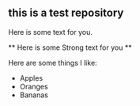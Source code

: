 
## this is a test repository

Here is some text for you.

** Here is some Strong text for you **

Here are some things I like:
* Apples
* Oranges
* Bananas
